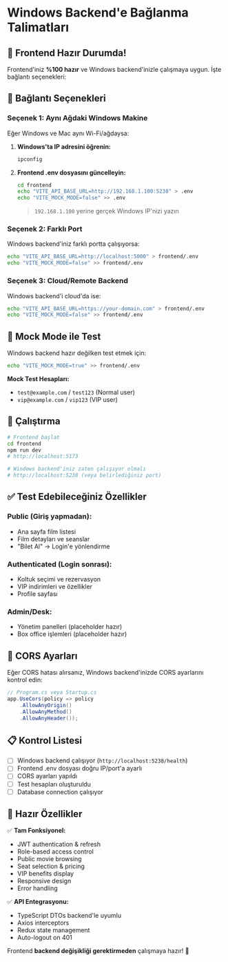 # Windows Backend'e Bağlanma Talimatları

## 🎯 Frontend Hazır Durumda!

Frontend'iniz **%100 hazır** ve Windows backend'inizle çalışmaya uygun. İşte bağlantı seçenekleri:

## 🔗 Bağlantı Seçenekleri

### Seçenek 1: Aynı Ağdaki Windows Makine

Eğer Windows ve Mac aynı Wi-Fi/ağdaysa:

1. **Windows'ta IP adresini öğrenin:**
   ```cmd
   ipconfig
   ```
   
2. **Frontend .env dosyasını güncelleyin:**
   ```bash
   cd frontend
   echo "VITE_API_BASE_URL=http://192.168.1.100:5238" > .env
   echo "VITE_MOCK_MODE=false" >> .env
   ```
   
   > `192.168.1.100` yerine gerçek Windows IP'nizi yazın

### Seçenek 2: Farklı Port

Windows backend'iniz farklı portta çalışıyorsa:

```bash
echo "VITE_API_BASE_URL=http://localhost:5000" > frontend/.env
echo "VITE_MOCK_MODE=false" >> frontend/.env
```

### Seçenek 3: Cloud/Remote Backend

Windows backend'i cloud'da ise:

```bash
echo "VITE_API_BASE_URL=https://your-domain.com" > frontend/.env
echo "VITE_MOCK_MODE=false" >> frontend/.env
```

## 🧪 Mock Mode ile Test

Windows backend hazır değilken test etmek için:

```bash
echo "VITE_MOCK_MODE=true" >> frontend/.env
```

**Mock Test Hesapları:**
- `test@example.com` / `test123` (Normal user)
- `vip@example.com` / `vip123` (VIP user)

## 🚀 Çalıştırma

```bash
# Frontend başlat
cd frontend
npm run dev
# http://localhost:5173

# Windows backend'iniz zaten çalışıyor olmalı
# http://localhost:5238 (veya belirlediğiniz port)
```

## ✅ Test Edebileceğiniz Özellikler

### Public (Giriş yapmadan):
- Ana sayfa film listesi
- Film detayları ve seanslar
- "Bilet Al" → Login'e yönlendirme

### Authenticated (Login sonrası):
- Koltuk seçimi ve rezervasyon
- VIP indirimleri ve özellikler
- Profile sayfası

### Admin/Desk:
- Yönetim panelleri (placeholder hazır)
- Box office işlemleri (placeholder hazır)

## 🔧 CORS Ayarları

Eğer CORS hatası alırsanız, Windows backend'inizde CORS ayarlarını kontrol edin:

```csharp
// Program.cs veya Startup.cs
app.UseCors(policy => policy
    .AllowAnyOrigin()
    .AllowAnyMethod()
    .AllowAnyHeader());
```

## 📋 Kontrol Listesi

- [ ] Windows backend çalışıyor (`http://localhost:5238/health`)
- [ ] Frontend .env dosyası doğru IP/port'a ayarlı
- [ ] CORS ayarları yapıldı
- [ ] Test hesapları oluşturuldu
- [ ] Database connection çalışıyor

## 🎊 Hazır Özellikler

✅ **Tam Fonksiyonel:**
- JWT authentication & refresh
- Role-based access control
- Public movie browsing
- Seat selection & pricing
- VIP benefits display
- Responsive design
- Error handling

✅ **API Entegrasyonu:**
- TypeScript DTOs backend'le uyumlu
- Axios interceptors
- Redux state management
- Auto-logout on 401

Frontend **backend değişikliği gerektirmeden** çalışmaya hazır! 🚀

